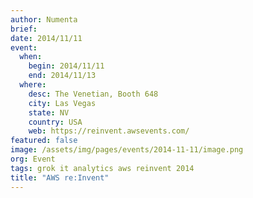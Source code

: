 ```yaml
---
author: Numenta
brief:
date: 2014/11/11
event:
  when:
    begin: 2014/11/11
    end: 2014/11/13
  where:
    desc: The Venetian, Booth 648
    city: Las Vegas
    state: NV
    country: USA
    web: https://reinvent.awsevents.com/
featured: false
image: /assets/img/pages/events/2014-11-11/image.png
org: Event
tags: grok it analytics aws reinvent 2014
title: "AWS re:Invent"
---
```

